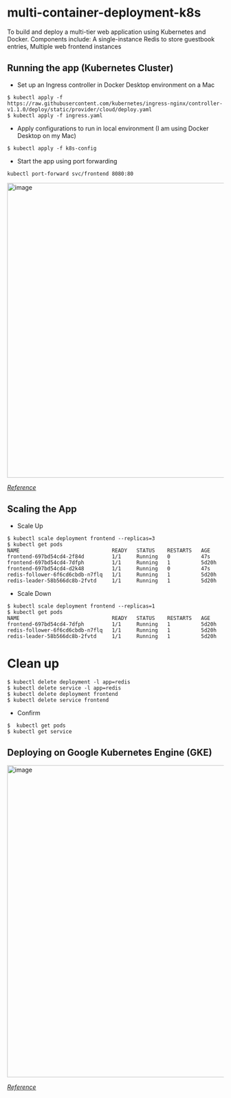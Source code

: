 # multi-container-deployment-k8s

To build and deploy a multi-tier web application using Kubernetes and Docker. Components include: A single-instance Redis to store guestbook entries, Multiple web frontend instances

## Running the app (Kubernetes Cluster)

- Set up an Ingress controller in Docker Desktop environment on a Mac

```
$ kubectl apply -f https://raw.githubusercontent.com/kubernetes/ingress-nginx/controller-v1.1.0/deploy/static/provider/cloud/deploy.yaml
$ kubectl apply -f ingress.yaml
```

- Apply configurations to run in local environment (I am using Docker Desktop on my Mac)
```
$ kubectl apply -f k8s-config
```

- Start the  app using port forwarding
```
kubectl port-forward svc/frontend 8080:80
```

<img width="684" alt="image" src="https://github.com/Mbaoma/multi-container-deployment-k8s/assets/49791498/f2c7a60b-affe-4748-bfde-328939c6804b">


*[Reference](https://kubernetes.io/docs/tutorials/stateless-application/guestbook/)*

## Scaling the App
- Scale Up
```
$ kubectl scale deployment frontend --replicas=3
$ kubectl get pods
NAME                              READY   STATUS    RESTARTS   AGE
frontend-697bd54cd4-2f84d         1/1     Running   0          47s
frontend-697bd54cd4-7dfph         1/1     Running   1          5d20h
frontend-697bd54cd4-d2k48         1/1     Running   0          47s
redis-follower-6f6cd6cbdb-n7flq   1/1     Running   1          5d20h
redis-leader-58b566dc8b-2fvtd     1/1     Running   1          5d20h
```

- Scale Down
```
$ kubectl scale deployment frontend --replicas=1
$ kubectl get pods
NAME                              READY   STATUS    RESTARTS   AGE
frontend-697bd54cd4-7dfph         1/1     Running   1          5d20h
redis-follower-6f6cd6cbdb-n7flq   1/1     Running   1          5d20h
redis-leader-58b566dc8b-2fvtd     1/1     Running   1          5d20h
```

# Clean up
```
$ kubectl delete deployment -l app=redis
$ kubectl delete service -l app=redis
$ kubectl delete deployment frontend
$ kubectl delete service frontend
```

- Confirm
```
$  kubectl get pods
$ kubectl get service
```

##  Deploying on Google Kubernetes Engine (GKE)

<img width="724" alt="image" src="https://github.com/brikis98/terraform-up-and-running-code/assets/49791498/75838677-8986-4802-be65-0b0816d9500a">

*[Reference](https://cloud.google.com/kubernetes-engine/docs/tutorials/guestbook)*

